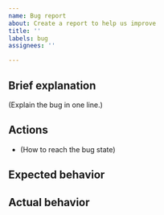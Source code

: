```yaml
---
name: Bug report
about: Create a report to help us improve
title: ''
labels: bug
assignees: ''

---
```


## Brief explanation

(Explain the bug in one line.)

## Actions

- (How to reach the bug state)

## Expected behavior


## Actual behavior
